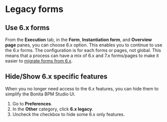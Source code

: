 # Legacy forms

## Use 6.x forms

From the **Execution** tab, in the **Form**, **Instantiation form**, and **Overview page** panes, you can choose 6.x option. 
This enables you to continue to use the 6.x forms.
The configuration is for each forms or pages, not global.
This means that a process can have a mix of 6.x and 7.x forms/pages to make it easier to [migrate forms from 6.x](migrate-a-form-from-6-x.md).

## Hide/Show 6.x specific features

When you no longer need access to the 6.x features, you can hide them to simplify the Bonita BPM Studio UI.

1. Go to **Preferences**.
2. In the **Other** category, click **6.x legacy**.
3. Uncheck the checkbox to hide some 6.x only features.
